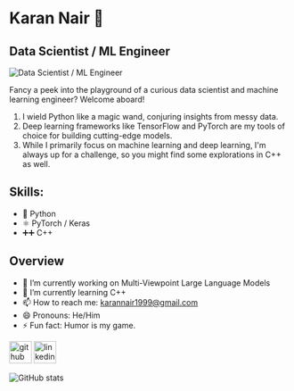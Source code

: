 # Karan Nair 👋
## Data Scientist / ML Engineer
![Data Scientist / ML Engineer](https://media.licdn.com/dms/image/v2/D4E16AQGY0NFEW2biTQ/profile-displaybackgroundimage-shrink_350_1400/profile-displaybackgroundimage-shrink_350_1400/0/1714575288012?e=1743638400&v=beta&t=zIqEVO8SFrQ_5lTa0pap_UBwQr5tDq9LcfXm-5H8mZ0)

Fancy a peek into the playground of a curious data scientist and machine learning engineer? Welcome aboard!
1. I wield Python like a magic wand, conjuring insights from messy data. 
2. Deep learning frameworks like TensorFlow and PyTorch are my tools of choice for building cutting-edge models.
3. While I primarily focus on machine learning and deep learning, I'm always up for a challenge, so you might find some explorations in C++ as well.

## Skills: 
* 🐍 Python
* ⚛️ PyTorch / Keras
* ➕➕ C++

## Overview
- 🔭 I’m currently working on Multi-Viewpoint Large Language Models 
- 🌱 I’m currently learning C++ 
- 📫 How to reach me: karannair1999@gmail.com 
- 😄 Pronouns: He/Him 
- ⚡ Fun fact: Humor is my game. 


[<img src='https://cdn.jsdelivr.net/npm/simple-icons@3.0.1/icons/github.svg' alt='github' height='40'>](https://github.com/KNclusive)  [<img src='https://cdn.jsdelivr.net/npm/simple-icons@3.0.1/icons/linkedin.svg' alt='linkedin' height='40'>](https://www.linkedin.com/in/karannair99/)  

![GitHub stats](https://github-readme-stats.vercel.app/api?username=KNclusive&show_icons=true)
